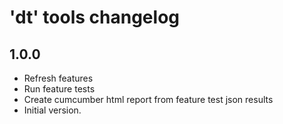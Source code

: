 # 'dt' tools changelog

## 1.0.0

- Refresh features
- Run feature tests
- Create cumcumber html report from feature test json results
- Initial version.
